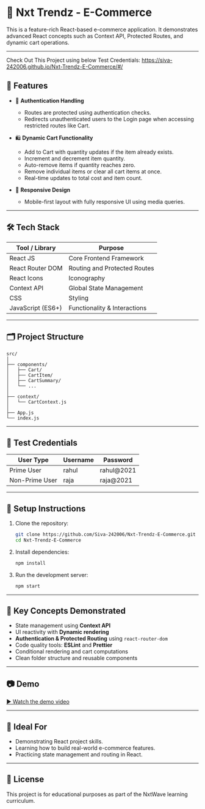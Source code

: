 # 🛒 Nxt Trendz - E-Commerce

This is a feature-rich React-based e-commerce application. It demonstrates advanced React concepts such as Context API, Protected Routes, and dynamic cart operations.

---

Check Out This Project using below Test Credentials: https://siva-242006.github.io/Nxt-Trendz-E-Commerce/#/

## 🚀 Features

- 🔐 **Authentication Handling**  
  - Routes are protected using authentication checks.
  - Redirects unauthenticated users to the Login page when accessing restricted routes like Cart.

- 🛍️ **Dynamic Cart Functionality**
  - Add to Cart with quantity updates if the item already exists.
  - Increment and decrement item quantity.
  - Auto-remove items if quantity reaches zero.
  - Remove individual items or clear all cart items at once.
  - Real-time updates to total cost and item count.

- 📱 **Responsive Design**
  - Mobile-first layout with fully responsive UI using media queries.

---

## 🛠️ Tech Stack

| Tool / Library     | Purpose                         |
|--------------------|---------------------------------|
| React JS           | Core Frontend Framework         |
| React Router DOM   | Routing and Protected Routes    |
| React Icons        | Iconography                     |
| Context API        | Global State Management         |
| CSS                | Styling                         |
| JavaScript (ES6+)  | Functionality & Interactions    |

---

## 🗂️ Project Structure

```
src/
│
├── components/
│   ├── Cart/
│   ├── CartItem/
│   ├── CartSummary/
│   └── ...
│
├── context/
│   └── CartContext.js
│
├── App.js
└── index.js
```

---

## 🧪 Test Credentials

| User Type     | Username | Password     |
|---------------|----------|--------------|
| Prime User    | rahul    | rahul@2021   |
| Non-Prime User| raja     | raja@2021    |

---

## 📝 Setup Instructions

1. Clone the repository:
   ```bash
   git clone https://github.com/Siva-242006/Nxt-Trendz-E-Commerce.git
   cd Nxt-Trendz-E-Commerce
   ```

2. Install dependencies:
   ```bash
   npm install
   ```

3. Run the development server:
   ```bash
   npm start
   ```

---

## 📌 Key Concepts Demonstrated

- State management using **Context API**
- UI reactivity with **Dynamic rendering**
- **Authentication & Protected Routing** using `react-router-dom`
- Code quality tools: **ESLint** and **Prettier**
- Conditional rendering and cart computations
- Clean folder structure and reusable components

---

## 📷 Demo

[▶️ Watch the demo video](https://assets.ccbp.in/frontend/content/react-js/nxt-trendz-cart-features-output.mp4)

---

## 🤝 Ideal For

- Demonstrating React project skills.
- Learning how to build real-world e-commerce features.
- Practicing state management and routing in React.

---

## 📄 License

This project is for educational purposes as part of the NxtWave learning curriculum.
